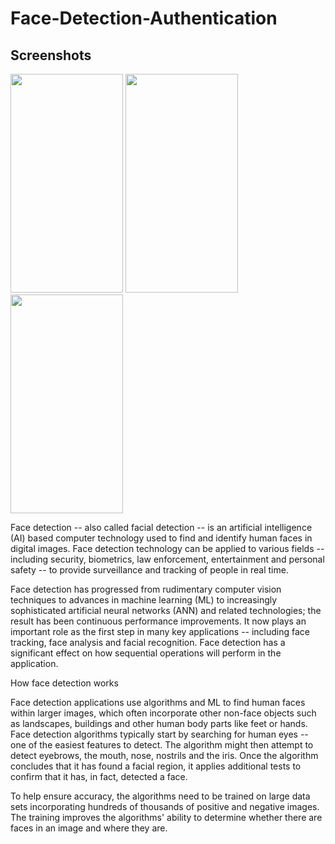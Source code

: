 # Face-Detection-Authentication
## Screenshots
<img width="180" height="350" src="https://github.com/KavyaKandhway/Face-Detection-Authentication/blob/main/assets/Screenshot_2021-07-20-19-43-04-871_com.example.face_recognition_attendance.jpg"/> <img width="180" height="350" src="https://github.com/KavyaKandhway/Face-Detection-Authentication/blob/main/assets/Screenshot_2021-07-20-19-48-14-814_com.example.face_recognition_attendance.jpg"/> <img width="180" height="350" src="https://github.com/KavyaKandhway/Face-Detection-Authentication/blob/main/assets/Screenshot_2021-07-20-19-51-42-626_com.example.face_recognition_attendance.jpg"/>


Face detection -- also called facial detection -- is an artificial intelligence (AI) based computer technology used to find and identify human faces in digital images. Face detection technology can be applied to various fields -- including security, biometrics, law enforcement, entertainment and personal safety -- to provide surveillance and tracking of people in real time.

Face detection has progressed from rudimentary computer vision techniques to advances in machine learning (ML) to increasingly sophisticated artificial neural networks (ANN) and related technologies; the result has been continuous performance improvements. It now plays an important role as the first step in many key applications -- including face tracking, face analysis and facial recognition. Face detection has a significant effect on how sequential operations will perform in the application.


How face detection works

Face detection applications use algorithms and ML to find human faces within larger images, which often incorporate other non-face objects such as landscapes, buildings and other human body parts like feet or hands. Face detection algorithms typically start by searching for human eyes -- one of the easiest features to detect. The algorithm might then attempt to detect eyebrows, the mouth, nose, nostrils and the iris. Once the algorithm concludes that it has found a facial region, it applies additional tests to confirm that it has, in fact, detected a face.

To help ensure accuracy, the algorithms need to be trained on large data sets incorporating hundreds of thousands of positive and negative images. The training improves the algorithms' ability to determine whether there are faces in an image and where they are.
